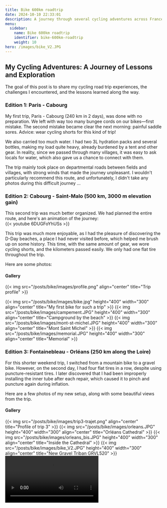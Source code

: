 ```yaml
---
title: Bike 600km roadtrip
date: 2024-10-10 22:33:01
description: A journey through several cycling adventures across France, exploring different routes and sharing my experiences and lessons learned.
menu:
  sidebar:
    name: Bike 600km roadtrip
    identifier: bike-600km-roadtrip
    weight: 10
hero: /images/bike_V2.JPG
---
```

## My Cycling Adventures: A Journey of Lessons and Exploration

The goal of this post is to share my cycling road trip experiences, the challenges I encountered, and the lessons learned along the way.

### Edition 1: Paris - Cabourg

My first trip, Paris - Cabourg (240 km in 2 days), was done with no preparation. We left with way too many bungee cords on our bikes—first mistake. The second mistake became clear the next morning: painful saddle sores. Advice: wear cycling shorts for this kind of trip!

We also carried too much water. I had two 3L hydration packs and several bottles, making my load quite heavy, already burdened by a tent and other gear. In reality, since we passed through many villages, it was easy to ask locals for water, which also gave us a chance to connect with them.

The trip mainly took place on departmental roads between fields and villages, with strong winds that made the journey unpleasant. I wouldn't particularly recommend this route, and unfortunately, I didn't take any photos during this difficult journey ...

### Edition 2: Cabourg - Saint-Malo (500 km, 3000 m elevation gain)

This second trip was much better organized. We had planned the entire route, and here's an animation of the journey:  
{{< youtube 6DUGFoYhUSs >}}

This trip was much more enjoyable, as I had the pleasure of discovering the D-Day beaches, a place I had never visited before, which helped me brush up on some history. This time, with the same amount of gear, we wore cycling shorts, and the kilometers passed easily. We only had one flat tire throughout the trip.

Here are some photos:

#### Gallery

 {{< img src="/posts/bike/images/profile.png" align="center" title="Trip profile" >}}

<div class="custom-image-grid">
  {{< img src="/posts/bike/images/bike.jpg" height="400" width="300" align="center" title="My first bike for such a trip" >}}
  {{< img src="/posts/bike/images/campement.JPG" height="400" width="300" align="center" title="Campground by the beach" >}}
  {{< img src="/posts/bike/images/mont-st-michel.JPG" height="400" width="300" align="center" title="Mont Saint Michel" >}}
  {{< img src="/posts/bike/images/memorial.JPG" height="400" width="300" align="center" title="Memorial" >}}
</div>

### Edition 3: Fontainebleau - Orléans (250 km along the Loire)

For this shorter weekend trip, I switched from a mountain bike to a gravel bike. However, on the second day, I had four flat tires in a row, despite using puncture-resistant tires. I later discovered that I had been improperly installing the inner tube after each repair, which caused it to pinch and puncture again during inflation.

Here are a few photos of my new setup, along with some beautiful views from the trip.

#### Gallery

<div class="custom-image-grid">
  {{< img src="/posts/bike/images/trip3-trajet.png" align="center" title="Profile of trip 3" >}}
  {{< img src="/posts/bike/images/orleans.JPG" height="400" width="300" align="center" title="Orléans Cathedral" >}}
  {{< img src="/posts/bike/images/orleans_bis.JPG" height="400" width="300" align="center" title="Inside the Cathedral" >}}
  {{< img src="/posts/bike/images/bike_V2.JPG" height="400" width="300" align="center" title="New Gravel Triban GRVL520" >}}
</div>

<div class="custom-video-container">
  <video controls>
    <source src="/posts/bike/images/loire.mp4" type="video/mp4">
    Your browser does not support the video tag.
  </video>
</div>
